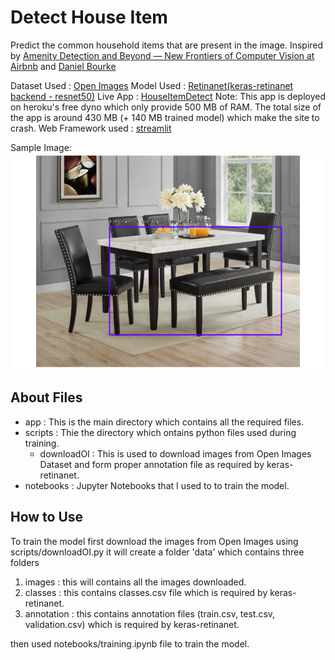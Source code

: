 # Detect House Item

Predict the common household items that are present in the image.
Inspired by [Amenity Detection and Beyond — New Frontiers of Computer Vision at Airbnb](https://medium.com/airbnb-engineering/amenity-detection-and-beyond-new-frontiers-of-computer-vision-at-airbnb-144a4441b72e) and [Daniel Bourke](https://www.mrdbourke.com/42days)

Dataset Used : [Open Images](https://opensource.google/projects/open-images-dataset)
Model Used : [Retinanet(keras-retinanet backend - resnet50)](https://github.com/fizyr/keras-retinanet)
Live App : [HouseItemDetect](https://houseitemdetect.herokuapp.com/)
Note: This app is deployed on heroku's free dyno which only provide 500 MB of RAM. The total size of the app is around 430 MB (+ 140 MB trained model) 
which make the site to crash.
Web Framework used : [streamlit](https://www.streamlit.io/)

Sample Image:
![sample image](https://github.com/rishabhvarshney14/Detect-House-Item/blob/master/sample.png)

## About Files

- app : This is the main directory which contains all the required files.
- scripts : Thie the directory which ontains python files used during training.
    - downloadOI : This is used to download images from Open Images Dataset and form proper annotation file as required by keras-retinanet.
- notebooks : Jupyter Notebooks that I used to to train the model.

## How to Use

To train the model first download the images from Open Images using scripts/downloadOI.py it will create a folder 'data' which contains three folders
1. images : this will contains all the images downloaded.
2. classes : this contains classes.csv file which is required by keras-retinanet.
3. annotation : this contains annotation files (train.csv, test.csv, validation.csv) which is required by keras-retinanet.

then used notebooks/training.ipynb file to train the model.
